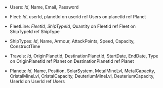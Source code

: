 - Users: *Id*, Name, Email, Password

- Fleet: *Id*, userId, planetId
    on userId ref Users
    on planetId ref Planet

- FleetLine: *FleetId, ShipTypeId*, Quantity
    on FleetId ref Fleet
    on ShipTypeId ref ShipType

- ShipTypes: *Id*, Name, Armour, AttackPoints, Speed, Capacity, ConstructTime

- Travels: *Id*, OriginPlanetId, DestinationPlanetId, StartDate, EndDate, Type
    on OriginPlanetId ref Planet
    on DestinationPlanetId ref Planet

- Planets: *Id*, Name, Position, SolarSystem, MetalMineLvl, MetalCapacity, CristalMineLvl, CristalCapacity, DeuteriumMineLvl, DeuteriumCapacity, UserId
    on UserId ref Users

